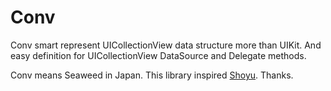 # Conv
Conv smart represent UICollectionView data structure more than UIKit.
And easy definition for UICollectionView DataSource and Delegate methods.

Conv means Seaweed in Japan.
This library inspired [Shoyu](https://github.com/yukiasai/shoyu). Thanks.


# 


